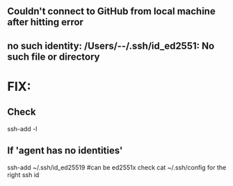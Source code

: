 ## Couldn't connect to GitHub from local machine after hitting error 
## no such identity: /Users/--/.ssh/id_ed2551: No such file or directory

# FIX:
## Check
ssh-add -l

## If 'agent has no identities'

ssh-add ~/.ssh/id_ed25519 #can be ed2551x check cat ~/.ssh/config for the right ssh id
